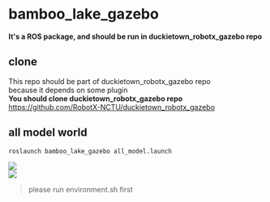 # bamboo_lake_gazebo
**It's a ROS package, and should be run in duckietown_robotx_gazebo repo**


## clone
This repo should be part of duckietown_robotx_gazebo  repo  
because it depends on some plugin  
**You should clone duckietown_robotx_gazebo  repo**  
https://github.com/RobotX-NCTU/duckietown_robotx_gazebo

## all model world
```
roslaunch bamboo_lake_gazebo all_model.launch
```
![](https://i.imgur.com/oLhUigJ.jpg)  
![](https://i.imgur.com/uwR3X6I.jpg)  
>please run environment.sh first
